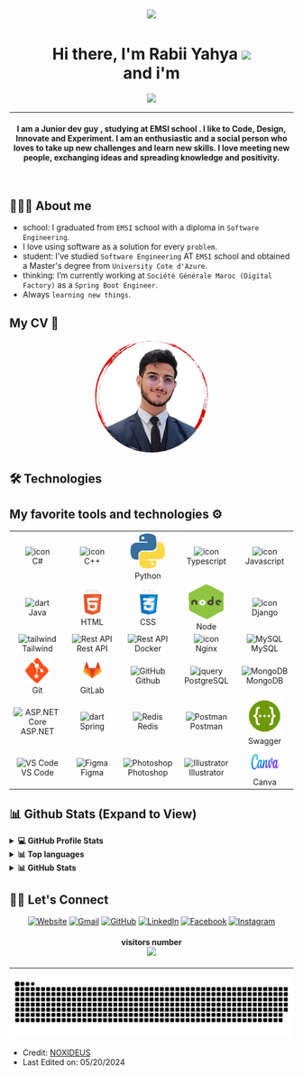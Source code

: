 <h1 align="center"><img src="https://github-profile-summary-cards.vercel.app/api/cards/profile-details?username=yahya-rabii&theme=github_dark" /><h1/>


<h1 align="center">Hi there, I'm Rabii Yahya <img src="https://media.giphy.com/media/hvRJCLFzcasrR4ia7z/giphy.gif" width="35"><br>
and i'm </h1>
<p align="center">
  <a href="https://github.com/DenverCoder1/readme-typing-svg"><img src="https://readme-typing-svg.herokuapp.com?lines=an+Engineering+Student;a+Web+Developer;a+Graphic%20Designer;an+AI%20|%20ML%20Enthusiast;Always%20learning%20new%20things&center=true&width=500&height=50"></a>
</p>
<hr/>
<h4 align="center">I am a Junior dev guy , studying at EMSI school . I like to Code, Design, Innovate and Experiment. I am an enthusiastic and a social person who loves to take up new challenges and learn new skills. I love meeting new people, exchanging ideas and spreading knowledge and positivity.</h4>
<br>

## 👨🏻‍💻 About me
- school: I graduated from `EMSI` school with a diploma in `Software Engineering`.
- I love using software as a solution for every `problem`.
- student: I’ve studied `Software Engineering` AT  `EMSI` school and obtained a Master's degree from `University Cote d'Azure`.
- thinking: I’m currently working at `Société Générale Maroc (Digital Factory)` as a `Spring Boot Engineer`.
- Always `learning new things`.


## My CV 📄


<p align="center">
  <a href="https://yahya-rabii.github.io/">
    <img src="logos/profile.png" width="200" height="200" style="border-radius: 50%"/>
  </a>
</p>


## 🛠️ Technologies


## My favorite tools and technologies ⚙️

<table align="center">
  <tr>
    <td align="center" width="96">
      <img src="https://techstack-generator.vercel.app/csharp-icon.svg" alt="icon" width="70" height="70" />
      <br>C#
    </td>
    <td align="center" width="96">
      <img src="https://techstack-generator.vercel.app/cpp-icon.svg" alt="icon" width="65" height="65" />
      <br>C++
    </td>
    <td align="center" width="96">
      <img src="logos/python.gif" alt="icon" width="65" height="65" />
      <br>Python
    </td>
    <td align="center" width="96">
      <img src="https://techstack-generator.vercel.app/ts-icon.svg" alt="icon" width="65" height="65" />
      <br>Typescript
    </td>
    <td align="center" width="96">
      <img src="https://techstack-generator.vercel.app/js-icon.svg" alt="icon" width="65" height="65" />
      <br>Javascript
    </td>
  </tr>
  <tr>
    <td align="center" width="96">
      <img src="https://techstack-generator.vercel.app/java-icon.svg" width="48" height="48" alt="dart" />
      <br>Java
    </td>
    <td align="center"  width="96">
      <img src="logos/html.gif" width="48" height="48" alt="HTML" />
      <br>HTML
    </td>
    <td align="center" width="96">
      <img src="logos/css.gif" width="48" height="48" alt="css" />
      <br>CSS
    </td>
    <td align="center" width="96">
      <img src="logos/node.gif" alt="icon" width="65" height="65"/>
      <br>Node
    </td>
    <td align="center" width="96">
      <img src="https://techstack-generator.vercel.app/django-icon.svg" alt="icon" width="65" height="65" />
      <br>Django
    </td>
  </tr>
  <tr>
    <td align="center" width="96">
      <img src="https://skillicons.dev/icons?i=tailwind" width="48" height="48" alt="tailwind" />
      <br>Tailwind
    </td>
    <td align="center" width="96">
      <img src="https://techstack-generator.vercel.app/restapi-icon.svg" width="65" height="65" alt="Rest API" />
      <br>Rest API
    </td>
    <td align="center" width="96">
      <img src="https://techstack-generator.vercel.app/docker-icon.svg" width="65" height="65" alt="Rest API" />
      <br>Docker
    </td>
    <td align="center" width="96">
      <img src="https://techstack-generator.vercel.app/nginx-icon.svg" alt="icon" width="50" height="50" />
      <br>Nginx
    </td>
    <td align="center" width="96">
      <img src="https://techstack-generator.vercel.app/mysql-icon.svg" width="65" height="65" alt="MySQL" />
      <br>MySQL
    </td>
  </tr>
  <tr>
    <td align="center" width="96">
      <img src="logos/git.gif" width="50" height="48" alt="Git" />
      <br>Git
    </td>
    <td align="center"  width="96">
      <img src="logos/gitlab.gif" width="48" height="48" alt="GitLab" />
      <br>GitLab
    </td>
     <td align="center" width="96">
      <img src="https://techstack-generator.vercel.app/github-icon.svg" width="65" height="65" alt="GitHub" />
      <br>Github
    </td>
    <td align="center" width="96">
      <img src="https://skillicons.dev/icons?i=postgres" width="48" height="48" alt="jquery" />
      <br>PostgreSQL
    </td>
    <td align="center" width="96">
      <img src="https://skillicons.dev/icons?i=mongodb" width="48" height="48" alt="MongoDB" />
      <br>MongoDB
    </td>
  </tr>
  <tr>
    <td align="center" width="96">
      <img src="https://skillicons.dev/icons?i=dotnet" width="48" height="48" alt="ASP.NET Core" />
      <br>ASP.NET
    </td>
    <td align="center" width="96">
      <img src="https://www.edc4it.com/images/thumbs/spring.gif" width="48" height="48" alt="dart" />
      <br>Spring
    </td>
    <td align="center" width="96">
      <img src="https://skillicons.dev/icons?i=redis" width="48" height="48" alt="Redis" />
      <br>Redis
    </td>
    <td align="center" width="96">
      <img src="https://skillicons.dev/icons?i=postman" width="48" height="48" alt="Postman" />
      <br>Postman
    </td>
    <td align="center" width="96">
      <img src="logos/swagger.png" width="65" height="65" alt="Swagger" />
      <br>Swagger
    </td>
  </tr>
  <tr>
  <td align="center" width="96">
      <img src="https://skillicons.dev/icons?i=vscode" width="48" height="48" alt="VS Code" />
      <br>VS Code
    </td>
    <td align="center" width="96">
      <img src="https://skillicons.dev/icons?i=figma" width="48" height="48" alt="Figma" />
      <br>Figma
    </td>
    <td align="center" width="96">
      <img src="https://skillicons.dev/icons?i=photoshop" width="48" height="48" alt="Photoshop" />
      <br>Photoshop
    </td>
    <td align="center" width="96">
      <img src="https://skillicons.dev/icons?i=illustrator" width="48" height="48" alt="Illustrator" />
      <br>Illustrator
    </td>
    <td align="center" width="96">
      <img src="logos/canva.png" width="48" height="48" alt="Adobe XD" />
      <br>Canva
    </td>
    </tr>
</table>

## 📊 Github Stats (Expand to View) 


<details> 
  <summary><b>💻 GitHub Profile Stats</b></summary>
  <br/>
  <p align="center">
    <a href="https://github.com/anuraghazra/github-readme-stats"><img alt="yahya rabii Github Stats" src="https://github-readme-stats.vercel.app/api?username=yahya-rabii&show_icons=true&count_private=true&theme=algolia" height="192px"/></a>
<br/>
  </p>
</details>

<details> 
  <summary><b> 📊 Top languages </b></summary>
  <br/>
  <p align="center">
    &nbsp;
	  <img src="https://github-profile-summary-cards.vercel.app/api/cards/repos-per-language?username=yahya-rabii&theme=github_dark" />
    <img src="https://github-profile-summary-cards.vercel.app/api/cards/most-commit-language?username=yahya-rabii&theme=github_dark" />
<br/>
</p>
</details>

<details> 
  <summary><b>📊 GitHub Stats</b></summary>
  <br/>
  <p align="center">
    <img alt="GitHub Stats" src="https://github-profile-summary-cards.vercel.app/api/cards/stats?username=yahya-rabii&theme=github_dark" height="192px"/>
  </p>
</details>



## 🙋‍♀️ Let's Connect
<p align="center">
  <a href="https://yahya-rabii.github.io/"><img src="https://img.icons8.com/bubbles/50/000000/web.png" alt="Website"/></a>
	<a href="mailto:rabiiyahya1@gmail.com"><img src="https://img.icons8.com/bubbles/50/000000/gmail.png" alt="Gmail"/></a>
	<a href="https://github.com/Yahya-rabii"><img src="https://img.icons8.com/bubbles/50/000000/github.png" alt="GitHub"/></a>
	<a href="https://www.linkedin.com/in/rabii-yahya-1b093a20b/"><img src="https://img.icons8.com/bubbles/50/000000/linkedin.png" alt="LinkedIn"/></a>
	<a href="https://www.facebook.com/profile.php?id=100017547668031"><img src="https://img.icons8.com/bubbles/50/000000/facebook-new.png" alt="Facebook"/></a>
	<a href="https://www.instagram.com/rabii_yahya/"><img src="https://img.icons8.com/bubbles/50/000000/instagram.png" alt="Instagram"/></a>
	
	
</p>





<h4 align="center">visitors number <br> <img src="https://profile-counter.glitch.me/yahya-rabii/count.svg">  </h4>

<hr/>




<div align="center">
  <a href="https://yahya-rabii.github.io/">
  <img  src="logos/grid-snake.svg"
       alt="snake" /></a>
</div>




* Credit: [NOXIDEUS](https://github.com/Yahya-rabii)
* Last Edited on: 05/20/2024









